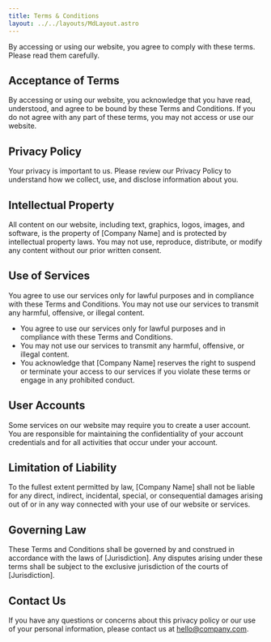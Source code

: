 ```yaml
---
title: Terms & Conditions
layout: ../../layouts/MdLayout.astro
---
```


By accessing or using our website, you agree to comply with these terms. Please read them carefully.

## Acceptance of Terms

By accessing or using our website, you acknowledge that you have read, understood, and agree to be bound by these Terms and Conditions. If you do not agree with any part of these terms, you may not access or use our website.

## Privacy Policy

Your privacy is important to us. Please review our Privacy Policy to understand how we collect, use, and disclose information about you.

## Intellectual Property

All content on our website, including text, graphics, logos, images, and software, is the property of [Company Name] and is protected by intellectual property laws. You may not use, reproduce, distribute, or modify any content without our prior written consent.

## Use of Services

You agree to use our services only for lawful purposes and in compliance with these Terms and Conditions. You may not use our services to transmit any harmful, offensive, or illegal content.

- You agree to use our services only for lawful purposes and in compliance with these Terms and Conditions.
- You may not use our services to transmit any harmful, offensive, or illegal content.
- You acknowledge that [Company Name] reserves the right to suspend or terminate your access to our services if you violate these terms or engage in any prohibited conduct.

## User Accounts

Some services on our website may require you to create a user account. You are responsible for maintaining the confidentiality of your account credentials and for all activities that occur under your account.

## Limitation of Liability

To the fullest extent permitted by law, [Company Name] shall not be liable for any direct, indirect, incidental, special, or consequential damages arising out of or in any way connected with your use of our website or services.

## Governing Law

These Terms and Conditions shall be governed by and construed in accordance with the laws of [Jurisdiction]. Any disputes arising under these terms shall be subject to the exclusive jurisdiction of the courts of [Jurisdiction].

## Contact Us

If you have any questions or concerns about this privacy policy or our use of your personal information, please contact us at hello@company.com.
